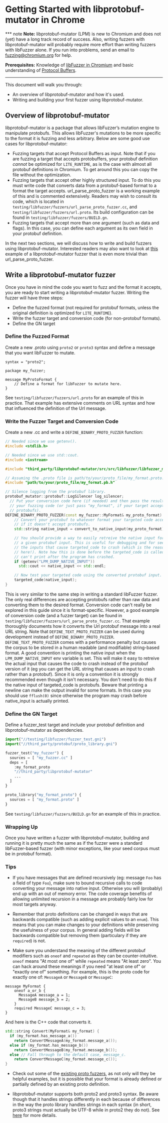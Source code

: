 # Getting Started with libprotobuf-mutator in Chrome

*** note
**Note:** libprotobuf-mutator (LPM) is new to Chromium and does not (yet) have a
long track record of success. Also, writing fuzzers with libprotobuf-mutator
will probably require more effort than writing fuzzers with libFuzzer alone.
If you run into problems, send an email to [fuzzing@chromium.org] for help.

**Prerequisites:** Knowledge of [libFuzzer in Chromium] and basic understanding of
[Protocol Buffers].
***

This document will walk you through:

* An overview of libprotobuf-mutator and how it's used.
* Writing and building your first fuzzer using libprotobuf-mutator.

## Overview of libprotobuf-mutator
libprotobuf-mutator is a package that allows libFuzzer’s mutation engine to
manipulate protobufs. This allows libFuzzer's mutations to be more specific
to the format it is fuzzing and less arbitrary. Below are some good use cases
for libprotobuf-mutator:

* Fuzzing targets that accept Protocol Buffers as input. Note that if you are
fuzzing a target that accepts protobuffers, your protobuf definition *cannot*
be optimized for `LITE_RUNTIME`, as is the case with almost all protobuf
definitions in Chromium. To get around this you can copy the file without the
optimization.
* Fuzzing targets that accept other highly structured input. To do this you
must write code that converts data from a protobuf-based format to a format the
target accepts. url_parse_proto_fuzzer is a working example of this and is
commented extensively. Readers may wish to consult its code, which is located in
`testing/libfuzzer/fuzzers/url_parse_proto_fuzzer.cc`, and
`testing/libfuzzer/fuzzers/url.proto`. Its build configuration can be found
in `testing/libfuzzer/fuzzers/BUILD.gn`.
* Fuzzing targets that accept more than one argument (such as data and flags).
In this case, you can define each argument as its own field in your protobuf
definition.

In the next two sections, we will discuss how to write and build fuzzers using
libprotobuf-mutator. Interested readers may also want to look at [this] example
of a libprotobuf-mutator fuzzer that is even more trivial than
url_parse_proto_fuzzer.

## Write a libprotobuf-mutator fuzzer

Once you have in mind the code you want to fuzz and the format it accepts, you
are ready to start writing a libprotobuf-mutator fuzzer. Writing the fuzzer
will have three steps:

* Define the fuzzed format (not required for protobuf formats, unless the
original definition is optimized for `LITE_RUNTIME`).
* Write the fuzzer target and conversion code (for non-protobuf formats).
* Define the GN target

### Define the Fuzzed Format
Create a new .proto using `proto2` or `proto3` syntax and define a message that
you want libFuzzer to mutate.

``` protocol-buffer
syntax = "proto2";

package my_fuzzer;

message MyProtoFormat {
    // Define a format for libFuzzer to mutate here.
}
```

See `testing/libfuzzer/fuzzers/url.proto` for an example of this in practice.
That example has extensive comments on URL syntax and how that influenced
the definition of the Url message.

### Write the Fuzzer Target and Conversion Code
Create a new .cc and write a `DEFINE_BINARY_PROTO_FUZZER` function:

```cpp
// Needed since we use getenv().
#include <stdlib.h>

// Needed since we use std::cout.
#include <iostream>

#include "third_party/libprotobuf-mutator/src/src/libfuzzer/libfuzzer_macro.h"

// Assuming the .proto file is path/to/your/proto_file/my_format.proto.
#include "path/to/your/proto_file/my_format.pb.h"

// Silence logging from the protobuf library.
protobuf_mutator::protobuf::LogSilencer log_silencer;
  // Put your conversion code here (if needed) and then pass the result to
  // your fuzzing code (or just pass "my_format", if your target accepts
  // protobufs).
DEFINE_BINARY_PROTO_FUZZER(const my_fuzzer::MyFormat& my_proto_format) {
    // Convert your protobuf to whatever format your targeted code accepts
    // if it doesn't accept protobufs.
    std::string native_input = convert_to_native_input(my_proto_format);

    // You should provide a way to easily retreive the native input for
    // a given protobuf input. This is useful for debugging and for seeing
    // the inputs that cause targeted_code to crash (which is the reason we are
    // here!). Note how this is done before the targeted_code is called since we
    // can't print after the program has crashed.
    if (getenv("LPM_DUMP_NATIVE_INPUT"))
      std::cout << native_input << std::endl;

    // Now test your targeted code using the converted protobuf input.
    targeted_code(native_input);
}
```

This is very similar to the same step in writing a standard libFuzzer fuzzer.
The only real differences are accepting protobufs rather than raw data and
converting them to the desired format. Conversion code can't really be explored
in this guide since it is format-specific. However, a good example of conversion
code (and a fuzzer target) can be found in
`testing/libfuzzer/fuzzers/url_parse_proto_fuzzer.cc`. That example thoroughly
documents how it converts the Url protobuf message into a real URL string.
Note that `DEFINE_TEXT_PROTO_FUZZER` can be used during development instead of
`DEFINE_BINARY_PROTO_FUZZER`. `DEFINE_TEXT_PROTO_FUZZER` comes with a
performance penalty but causes the corpus to be stored in a human readable (and
modifiable) string-based format.
A good convention is printing the native input when the `LPM_DUMP_NATIVE_INPUT`
env variable is set. This will make it easy to retreive the actual input that
causes the code to crash instead of the protobuf version of it (eg you can get
the URL string that causes an input to crash rather than a protobuf). Since it
is only a convention it is strongly recommended even though it isn't necessary.
You don't need to do this if the native input of targeted_code is protobufs.
Beware that printing a newline can make the output invalid for some formats. In
this case you should use `fflush(0)` since otherwise the program may crash
before native_input is actually printed.


### Define the GN Target
Define a fuzzer_test target and include your protobuf definition and
libprotobuf-mutator as dependencies.

```python
import("//testing/libfuzzer/fuzzer_test.gni")
import("//third_party/protobuf/proto_library.gni")

fuzzer_test("my_fuzzer") {
  sources = [ "my_fuzzer.cc" ]
  deps = [
    :my_format_proto
    "//third_party/libprotobuf-mutator"
    ...
  ]
}

proto_library("my_format_proto") {
  sources = [ "my_format.proto" ]
}
```

See `testing/libfuzzer/fuzzers/BUILD.gn` for an example of this in practice.

### Wrapping Up
Once you have written a fuzzer with libprotobuf-mutator, building and running
it is pretty much the same as if the fuzzer were a standard libFuzzer-based
fuzzer (with minor exceptions, like your seed corpus must be in protobuf
format).

### Tips
* If you have messages that are defined recursively (eg: message `Foo` has a
field of type `Foo`), make sure to bound recursive calls to code converting
your message into native input. Otherwise you will (probably) end up with an
out of memory error. The code coverage benefits of allowing unlimited
recursion in a message are probably fairly low for most targets anyway.

* Remember that proto definitions can be changed in ways that are backwards
compatible (such as adding explicit values to an `enum`). This means that you
can make changes to your definitions while preserving the usefulness of your
corpus. In general adding fields will be backwards compatible but removing them
(particulary if they are `required`) is not.

* Make sure you understand the meaning of the different protobuf modifiers such
as `oneof` and `repeated` as they can be counter-intuitive. `oneof` means "At
most one of" while `repeated` means "At least zero". You can hack around these
meanings if you need "at least one of" or "exactly one of" something. For
example, this is the proto code for exactly one of: `MessageA` or `MessageB` or
`MessageC`:

```protocol-buffer
message MyFormat {
    oneof a_or_b {
      MessageA message_a = 1;
      MessageB message_b = 2;
    }
    required MessageC message_c = 3;
}
```

And here is the C++ code that converts it.

```c++
std::string Convert(MyFormat& my_format) {
  if (my_format.has_message_a())
    return ConvertMessageA(my_format.message_a());
  else if (my_format.has_message_b())
    return ConvertMessageB(my_format.message_b());
  else // Fall through to the default case, message_c.
    return ConvertMessageC(my_format.message_c());
}
```

* Check out some of the [existing proto fuzzers], as not only will they be helpful
examples, but it is possible that your format is already defined or partially
defined by an existing proto definition.

* libprotobuf-mutator supports both proto2 and proto3 syntax. Be aware though
that it handles strings differently in each because of differences in the
way the proto library handles strings in each syntax (in short, proto3 strings
must actually be UTF-8 while in proto2 they do not). See [here] for more
details.

[libfuzzer in Chromium]: getting_started.md
[Protocol Buffers]: https://developers.google.com/protocol-buffers/docs/cpptutorial
[fuzzing@chromium.org]: mailto:fuzzing@chromium.org
[this]: https://github.com/google/libprotobuf-mutator/tree/master/examples/libfuzzer/libfuzzer_example.cc
[existing proto fuzzers]: https://cs.chromium.org/search/?q=DEFINE_(BINARY_%7CTEXT_)?PROTO_FUZZER+-file:src/third_party/libprotobuf-mutator/src/src/libfuzzer/libfuzzer_macro.h&sq=package:chromium&type=cs
[here]: https://github.com/google/libprotobuf-mutator/blob/master/README.md#utf-8-strings
